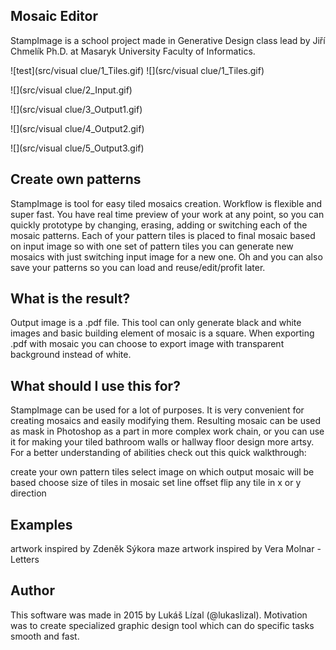 ## Mosaic Editor
StampImage is a school project made in Generative Design class lead by Jiří Chmelík Ph.D. at Masaryk University Faculty of Informatics.

![test](src/visual clue/1_Tiles.gif)
![](src/visual clue/1_Tiles.gif)

![](src/visual clue/2_Input.gif)

![](src/visual clue/3_Output1.gif)

![](src/visual clue/4_Output2.gif)

![](src/visual clue/5_Output3.gif)

## Create own patterns

StampImage is tool for easy tiled mosaics creation. Workflow is flexible and super fast. You have real time preview of your work at any point, so you can quickly prototype by changing, erasing, adding or switching each of the mosaic patterns. Each of your pattern tiles is placed to final mosaic based on input image so with one set of pattern tiles you can generate new mosaics with just switching input image for a new one. Oh and you can also save your patterns so you can load and reuse/edit/profit later.

## What is the result?

Output image is a .pdf file. This tool can only generate black and white images and basic building element of mosaic is a square. When exporting .pdf with mosaic you can choose to export image with transparent background instead of white.

## What should I use this for?

StampImage can be used for a lot of purposes. It is very convenient for creating mosaics and easily modifying them. Resulting mosaic can be used as mask in Photoshop as a part in more complex work chain, or you can use it for making your tiled bathroom walls or hallway floor design more artsy. For a better understanding of abilities check out this quick walkthrough:

create your own pattern tiles select image on which output mosaic will be based choose size of tiles in mosaic set line offset flip any tile in x or y direction

## Examples

artwork inspired by Zdeněk Sýkora maze artwork inspired by Vera Molnar - Letters

## Author

This software was made in 2015 by Lukáš Lízal (@lukaslizal). Motivation was to create specialized graphic design tool which can do specific tasks smooth and fast.
